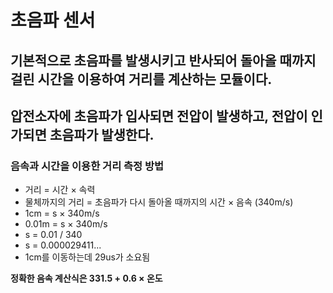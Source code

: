 # 초음파 센서

## 기본적으로 초음파를 발생시키고 반사되어 돌아올 때까지 걸린 시간을 이용하여 거리를 계산하는 모듈이다.
## 압전소자에 초음파가 입사되면 전압이 발생하고, 전압이 인가되면 초음파가 발생한다.

### 음속과 시간을 이용한 거리 측정 방법
- 거리 = 시간 × 속력
- 물체까지의 거리 = 초음파가 다시 돌아올 때까지의 시간 × 음속 (340m/s)
- 1cm = s × 340m/s
- 0.01m = s × 340m/s
- s = 0.01 / 340
- s = 0.000029411...
- 1cm를 이동하는데 29us가 소요됨

**정확한 음속 계산식은 331.5 + 0.6 × 온도**